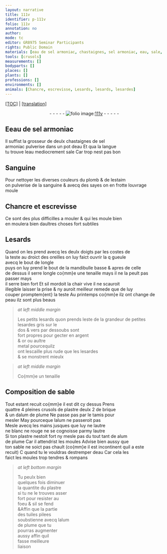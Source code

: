 ```yaml
---
layout: narrative
title: 111v
identifier: p-111v
folio: 111v
annotation: no
author:
mode: tc
editor: GR8975 Seminar Participants
rights: Public Domain
materials: [eau de sel armoniac, chastaignes, sel armoniac, eau, sale, Sanguine, plomb, estaim, sanguine, argent, or, metal, sable, plastre, brique, alum de plume, alum, tuiles]
tools: [crusols]
measurements: []
bodyparts: []
places: []
plants: []
professions: []
environments: []
animals: [Chancre, escrevisse, Lesards, lesards, lesardes]
---
```


<p><a href="{{ site.baseurl }}/diplomatic/" target="_blank">[TOC]</a> | <a href="{{ site.baseurl }}/texts/p-111v_tl/">[translation]</a></p><div class="folio" align="center">- - - - - <a href="http://gallica.bnf.fr/ark:/12148/btv1b10500001g/f228.image" target="_blank"><img src="https://cu-mkp.github.io/2017-workshop-edition/assets/photo-icon.png" alt="folio image: " style="display:inline-block; margin-bottom:-3px;"/>111v</a> - - - - - </div>  
  

## E<span class="m">eau de sel armoniac</span>

 
Il suffist la grosseur de deulx <span class="m">chastaignes</span> de <span class="m">sel<br/> armoniac</span> pulverise dans un pot d<span class="m">eau</span> Et qua la langue<br/> tu trouve l<span class="m">eau</span> mediocrement <span class="m">sale</span> Car trop nest pas bon
  

## <span class="m">Sanguine</span>

 
Pour nettoyer les diverses couleurs du <span class="m">plomb</span> & de l<span class="m">estaim</span><br/> on pulverise de la <span class="m">sanguine</span> & avecq des sayes on en frotte louvrage<br/> moule
  

## <span class="al">Chancre</span> et <span class="al">escrevisse</span>

 
 Ce sont des plus difficilles a mouler & qui les moule bien<br/> en moulera bien daultres choses fort subtiles
  

## <span class="al">Lesards</span>

 
Quand on les prend avecq les deulx doigts par les costes de<br/> la teste au droict des oreilles on luy faict ouvrir la <span class="del">q</span> gueule<br/> <span class="add">avecq le bout de longle</span><br/> puys on luy prend le bout de la mandibulle basse & apres de celle<br/> de dessus il serre longle <span class="add">co{mm}e une tenaille </span>mays il ne la peult pas passer mays<br/> il serre bien fort Et sil mordoit la chair vive il ne scauroit<br/> <span class="del">illegible</span> laisser la prise & ny auroit meilleur remede que de luy<br/> couper promptem{ent} la teste Au printemps co{mm}e ilz ont change de<br/> peau ilz sont plus beaus
 
> *at left middle margin*
> 
> 
>   Les petits <span class="al">lesards</span> quon prends leste de la grandeur de petites <span class="al">lesardes</span> gris sur le<br/> dos & vers par dessoubs sont<br/> fort propres pour gecter en <span class="m">argent</span><br/> & <span class="m">or</span> ou aultre<br/> <span class="m">metal</span> pourcequilz<br/> ont lescaille plus rude que les <span class="al">lesardes</span><br/> & se monstrent mieulx
 
 
> *at left middle margin*
> 
> 
>   Co{mm}e un tenaille 
 
  

## Composition de <span class="m">sable</span>

 
Tout estant recuit co{mm}e il est dit cy dessus Prens<br/> quattre 4 pleines <span class="tl">crusols</span> de <span class="m">plastre</span> deulx 2 de <span class="m">brique</span><br/> & un d<span class="m">alum de plume</span> Ne passe pas par le tamis pour<br/> mesler <span class="del">May</span> pourceque l<span class="m">alum</span> ne passeroit pas<br/> Mesle avecq les mains jusques que luy ne lautre<br/> ne blanc ne rouge ne se cognoisse parmy lautre<br/> Si ton <span class="m">plastre</span> nestoit fort ny mesle pas du tout tant de <span class="m">alum<br/> de plume</span> Car il attendrist les moules Advise bien aussy que<br/> ton <span class="m">sable</span> ne soict pas chault (co{mm}e il est incontinent quil a este<br/> recuit) <span class="del">C</span> quand tu le vouldras destremper d<span class="m">eau</span> Car cela <span class="del">les</span><br/> faict les moules trop tendres & rompans 
 
> *at left bottom margin*
> 
> 
>   Tu peulx bien<br/> quelques fois diminuer<br/> la quantite du <span class="m">plastre</span><br/> si tu ne le trouves asser<br/> fort pour resister au<br/> foeu & sil se fend<br/> <span class="del">&</span>Affin que la partie<br/> des <span class="m">tuiles</span> pilees<br/> soubstienne avecq l<span class="m">alum<br/> de plume</span> que tu<br/> pourras augmenter<br/> aussy affin quil<br/> fasse meilleure<br/> liaison
 
